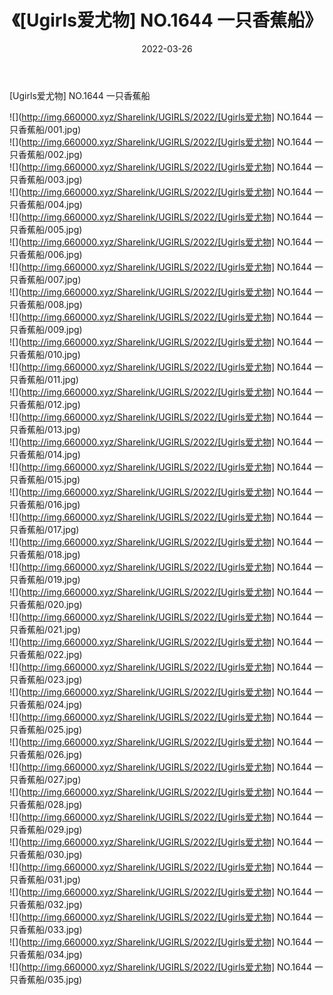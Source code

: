 ﻿---
layout: post
title:  《[Ugirls爱尤物] NO.1644 一只香蕉船》
date:   2022-03-26
img: http://img.660000.xyz/Sharelink/UGIRLS/2022/[Ugirls爱尤物] NO.1644 一只香蕉船/000.jpg
categories: [美女, 清纯, 唯美]
---

[Ugirls爱尤物] NO.1644 一只香蕉船

 ![](http://img.660000.xyz/Sharelink/UGIRLS/2022/[Ugirls爱尤物] NO.1644 一只香蕉船/001.jpg) <br>![](http://img.660000.xyz/Sharelink/UGIRLS/2022/[Ugirls爱尤物] NO.1644 一只香蕉船/002.jpg) <br>![](http://img.660000.xyz/Sharelink/UGIRLS/2022/[Ugirls爱尤物] NO.1644 一只香蕉船/003.jpg) <br>![](http://img.660000.xyz/Sharelink/UGIRLS/2022/[Ugirls爱尤物] NO.1644 一只香蕉船/004.jpg) <br>![](http://img.660000.xyz/Sharelink/UGIRLS/2022/[Ugirls爱尤物] NO.1644 一只香蕉船/005.jpg) <br>![](http://img.660000.xyz/Sharelink/UGIRLS/2022/[Ugirls爱尤物] NO.1644 一只香蕉船/006.jpg) <br>![](http://img.660000.xyz/Sharelink/UGIRLS/2022/[Ugirls爱尤物] NO.1644 一只香蕉船/007.jpg) <br>![](http://img.660000.xyz/Sharelink/UGIRLS/2022/[Ugirls爱尤物] NO.1644 一只香蕉船/008.jpg) <br>![](http://img.660000.xyz/Sharelink/UGIRLS/2022/[Ugirls爱尤物] NO.1644 一只香蕉船/009.jpg) <br>![](http://img.660000.xyz/Sharelink/UGIRLS/2022/[Ugirls爱尤物] NO.1644 一只香蕉船/010.jpg) <br>![](http://img.660000.xyz/Sharelink/UGIRLS/2022/[Ugirls爱尤物] NO.1644 一只香蕉船/011.jpg) <br>![](http://img.660000.xyz/Sharelink/UGIRLS/2022/[Ugirls爱尤物] NO.1644 一只香蕉船/012.jpg) <br>![](http://img.660000.xyz/Sharelink/UGIRLS/2022/[Ugirls爱尤物] NO.1644 一只香蕉船/013.jpg) <br>![](http://img.660000.xyz/Sharelink/UGIRLS/2022/[Ugirls爱尤物] NO.1644 一只香蕉船/014.jpg) <br>![](http://img.660000.xyz/Sharelink/UGIRLS/2022/[Ugirls爱尤物] NO.1644 一只香蕉船/015.jpg) <br>![](http://img.660000.xyz/Sharelink/UGIRLS/2022/[Ugirls爱尤物] NO.1644 一只香蕉船/016.jpg) <br>![](http://img.660000.xyz/Sharelink/UGIRLS/2022/[Ugirls爱尤物] NO.1644 一只香蕉船/017.jpg) <br>![](http://img.660000.xyz/Sharelink/UGIRLS/2022/[Ugirls爱尤物] NO.1644 一只香蕉船/018.jpg) <br>![](http://img.660000.xyz/Sharelink/UGIRLS/2022/[Ugirls爱尤物] NO.1644 一只香蕉船/019.jpg) <br>![](http://img.660000.xyz/Sharelink/UGIRLS/2022/[Ugirls爱尤物] NO.1644 一只香蕉船/020.jpg) <br>![](http://img.660000.xyz/Sharelink/UGIRLS/2022/[Ugirls爱尤物] NO.1644 一只香蕉船/021.jpg) <br>![](http://img.660000.xyz/Sharelink/UGIRLS/2022/[Ugirls爱尤物] NO.1644 一只香蕉船/022.jpg) <br>![](http://img.660000.xyz/Sharelink/UGIRLS/2022/[Ugirls爱尤物] NO.1644 一只香蕉船/023.jpg) <br>![](http://img.660000.xyz/Sharelink/UGIRLS/2022/[Ugirls爱尤物] NO.1644 一只香蕉船/024.jpg) <br>![](http://img.660000.xyz/Sharelink/UGIRLS/2022/[Ugirls爱尤物] NO.1644 一只香蕉船/025.jpg) <br>![](http://img.660000.xyz/Sharelink/UGIRLS/2022/[Ugirls爱尤物] NO.1644 一只香蕉船/026.jpg) <br>![](http://img.660000.xyz/Sharelink/UGIRLS/2022/[Ugirls爱尤物] NO.1644 一只香蕉船/027.jpg) <br>![](http://img.660000.xyz/Sharelink/UGIRLS/2022/[Ugirls爱尤物] NO.1644 一只香蕉船/028.jpg) <br>![](http://img.660000.xyz/Sharelink/UGIRLS/2022/[Ugirls爱尤物] NO.1644 一只香蕉船/029.jpg) <br>![](http://img.660000.xyz/Sharelink/UGIRLS/2022/[Ugirls爱尤物] NO.1644 一只香蕉船/030.jpg) <br>![](http://img.660000.xyz/Sharelink/UGIRLS/2022/[Ugirls爱尤物] NO.1644 一只香蕉船/031.jpg) <br>![](http://img.660000.xyz/Sharelink/UGIRLS/2022/[Ugirls爱尤物] NO.1644 一只香蕉船/032.jpg) <br>![](http://img.660000.xyz/Sharelink/UGIRLS/2022/[Ugirls爱尤物] NO.1644 一只香蕉船/033.jpg) <br>![](http://img.660000.xyz/Sharelink/UGIRLS/2022/[Ugirls爱尤物] NO.1644 一只香蕉船/034.jpg) <br>![](http://img.660000.xyz/Sharelink/UGIRLS/2022/[Ugirls爱尤物] NO.1644 一只香蕉船/035.jpg) <br>